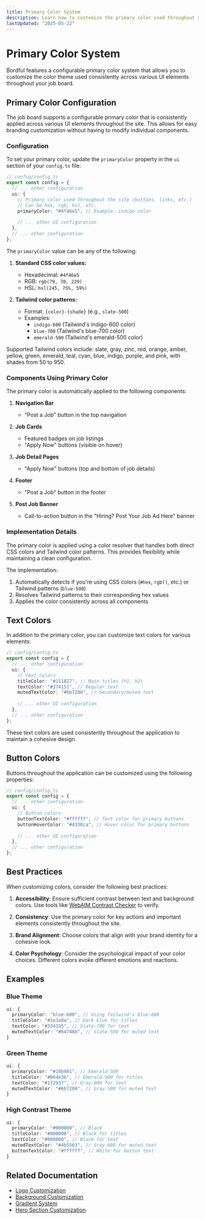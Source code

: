 ```yaml
---
title: Primary Color System
description: Learn how to customize the primary color used throughout your Bordful job board.
lastUpdated: "2025-05-22"
---
```


# Primary Color System

Bordful features a configurable primary color system that allows you to customize the color theme used consistently across various UI elements throughout your job board.

## Primary Color Configuration

The job board supports a configurable primary color that is consistently applied across various UI elements throughout the site. This allows for easy branding customization without having to modify individual components.

### Configuration

To set your primary color, update the `primaryColor` property in the `ui` section of your `config.ts` file:

```typescript
// config/config.ts
export const config = {
  // ... other configuration
  ui: {
    // Primary color used throughout the site (buttons, links, etc.)
    // Can be hex, rgb, hsl, etc.
    primaryColor: "#4f46e5", // Example: indigo color
    
    // ... other UI configuration
  },
  // ... other configuration
};
```

The `primaryColor` value can be any of the following:

1. **Standard CSS color values:**
   - Hexadecimal: `#4f46e5`
   - RGB: `rgb(79, 70, 229)`
   - HSL: `hsl(245, 75%, 59%)`

2. **Tailwind color patterns:**
   - Format: `{color}-{shade}` (e.g., `slate-500`)
   - Examples:
     - `indigo-600` (Tailwind's indigo-600 color)
     - `blue-700` (Tailwind's blue-700 color)
     - `emerald-500` (Tailwind's emerald-500 color)

Supported Tailwind colors include: slate, gray, zinc, red, orange, amber, yellow, green, emerald, teal, cyan, blue, indigo, purple, and pink, with shades from 50 to 950.

### Components Using Primary Color

The primary color is automatically applied to the following components:

1. **Navigation Bar**
   - "Post a Job" button in the top navigation

2. **Job Cards**
   - Featured badges on job listings
   - "Apply Now" buttons (visible on hover)

3. **Job Detail Pages**
   - "Apply Now" buttons (top and bottom of job details)

4. **Footer**
   - "Post a Job" button in the footer

5. **Post Job Banner**
   - Call-to-action button in the "Hiring? Post Your Job Ad Here" banner

### Implementation Details

The primary color is applied using a color resolver that handles both direct CSS colors and Tailwind color patterns. This provides flexibility while maintaining a clean configuration.

The implementation:
1. Automatically detects if you're using CSS colors (`#hex`, `rgb()`, etc.) or Tailwind patterns (`blue-500`)
2. Resolves Tailwind patterns to their corresponding hex values
3. Applies the color consistently across all components

## Text Colors

In addition to the primary color, you can customize text colors for various elements:

```typescript
// config/config.ts
export const config = {
  // ... other configuration
  ui: {
    // Text colors
    titleColor: "#111827", // Main titles (h1, h2)
    textColor: "#374151", // Regular text
    mutedTextColor: "#6b7280", // Secondary/muted text
    
    // ... other UI configuration
  },
  // ... other configuration
};
```

These text colors are used consistently throughout the application to maintain a cohesive design.

## Button Colors

Buttons throughout the application can be customized using the following properties:

```typescript
// config/config.ts
export const config = {
  // ... other configuration
  ui: {
    // Button colors
    buttonTextColor: "#ffffff", // Text color for primary buttons
    buttonHoverColor: "#4338ca", // Hover color for primary buttons
    
    // ... other UI configuration
  },
  // ... other configuration
};
```

## Best Practices

When customizing colors, consider the following best practices:

1. **Accessibility**: Ensure sufficient contrast between text and background colors. Use tools like [WebAIM Contrast Checker](https://webaim.org/resources/contrastchecker/) to verify.

2. **Consistency**: Use the primary color for key actions and important elements consistently throughout the site.

3. **Brand Alignment**: Choose colors that align with your brand identity for a cohesive look.

4. **Color Psychology**: Consider the psychological impact of your color choices. Different colors evoke different emotions and reactions.

## Examples

### Blue Theme

```typescript
ui: {
  primaryColor: "blue-600", // Using Tailwind's blue-600
  titleColor: "#1e3a8a", // Dark blue for titles
  textColor: "#334155", // Slate-700 for text
  mutedTextColor: "#64748b", // Slate-500 for muted text
}
```

### Green Theme

```typescript
ui: {
  primaryColor: "#10b981", // Emerald-500
  titleColor: "#064e3b", // Emerald-900 for titles
  textColor: "#1f2937", // Gray-800 for text
  mutedTextColor: "#6b7280", // Gray-500 for muted text
}
```

### High Contrast Theme

```typescript
ui: {
  primaryColor: "#000000", // Black
  titleColor: "#000000", // Black for titles
  textColor: "#000000", // Black for text
  mutedTextColor: "#4b5563", // Gray-600 for muted text
  buttonTextColor: "#ffffff", // White for button text
}
```

## Related Documentation

- [Logo Customization](/docs/guides/logo-customization.md)
- [Background Customization](/docs/guides/backgrounds.md)
- [Gradient System](/docs/guides/gradients.md)
- [Hero Section Customization](/docs/guides/hero-section.md) 
